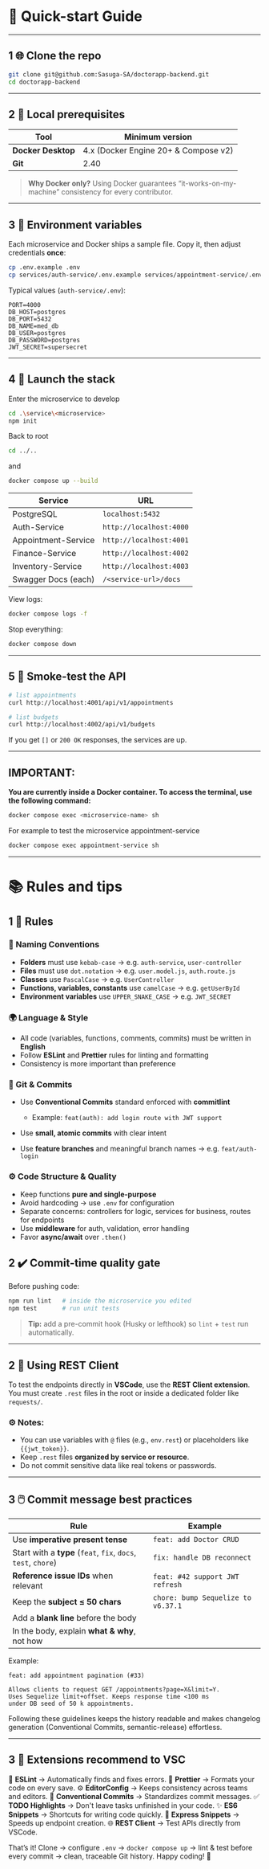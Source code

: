 # 📝 Quick-start Guide
---

## 1 🌐 Clone the repo

```bash
git clone git@github.com:Sasuga-SA/doctorapp-backend.git
cd doctorapp-backend
```

---

## 2 🔧 Local prerequisites

| Tool               | Minimum version                      |
| ------------------ | ------------------------------------ |
| **Docker Desktop** | 4.x (Docker Engine 20+ & Compose v2) |
| **Git**            | 2.40                                 |

> **Why Docker only?** Using Docker guarantees “it-works-on-my-machine” consistency for every contributor.

---

## 3 📂 Environment variables

Each microservice and Docker ships a sample file. Copy it, then adjust credentials **once**:

```bash
cp .env.example .env
cp services/auth-service/.env.example services/appointment-service/.env
```

Typical values (`auth-service/.env`):

```env
PORT=4000
DB_HOST=postgres
DB_PORT=5432
DB_NAME=med_db
DB_USER=postgres
DB_PASSWORD=postgres
JWT_SECRET=supersecret
```

---

## 4 🐳 Launch the stack

Enter the microservice to develop


```bash
cd .\service\<microservice>
npm init
```
Back to root

```bash
cd ../..
```
and

```bash
docker compose up --build
```

| Service             | URL                     |
| ------------------- | ----------------------- |
| PostgreSQL          | `localhost:5432`        |
| Auth-Service        | `http://localhost:4000` |
| Appointment-Service | `http://localhost:4001` |
| Finance-Service     | `http://localhost:4002` |
| Inventory-Service   | `http://localhost:4003` |
| Swagger Docs (each) | `/<service-url>/docs`   |

View logs:

```bash
docker compose logs -f
```

Stop everything:

```bash
docker compose down
```

---

## 5 🧪 Smoke-test the API

```bash
# list appointments
curl http://localhost:4001/api/v1/appointments

# list budgets
curl http://localhost:4002/api/v1/budgets
```

If you get `[]` or `200 OK` responses, the services are up.

--- 

## IMPORTANT:

**You are currently inside a Docker container. To access the terminal, use the following command:**

```bash
docker compose exec <microservice-name> sh
```

For example to test the microservice appointment-service
```bash
docker compose exec appointment-service sh
```
---

# 📚 Rules and tips

## 1 📏 Rules

### 📂 Naming Conventions

* **Folders** must use `kebab-case` → e.g. `auth-service`, `user-controller`
* **Files** must use `dot.notation` → e.g. `user.model.js`, `auth.route.js`
* **Classes** use `PascalCase` → e.g. `UserController`
* **Functions, variables, constants** use `camelCase` → e.g. `getUserById`
* **Environment variables** use `UPPER_SNAKE_CASE` → e.g. `JWT_SECRET`

### 🌍 Language & Style

* All code (variables, functions, comments, commits) must be written in **English**
* Follow **ESLint** and **Prettier** rules for linting and formatting
* Consistency is more important than preference

### 🔐 Git & Commits

* Use **Conventional Commits** standard enforced with **commitlint**

  * Example: `feat(auth): add login route with JWT support`
* Use **small, atomic commits** with clear intent
* Use **feature branches** and meaningful branch names → e.g. `feat/auth-login`

### ⚙️ Code Structure & Quality

* Keep functions **pure and single-purpose**
* Avoid hardcoding → use `.env` for configuration
* Separate concerns: controllers for logic, services for business, routes for endpoints
* Use **middleware** for auth, validation, error handling
* Favor **async/await** over `.then()`


## 2 ✔️ Commit-time quality gate

Before pushing code:

```bash
npm run lint   # inside the microservice you edited
npm test       # run unit tests
```

> **Tip:** add a pre-commit hook (Husky or lefthook) so `lint` + `test` run automatically.

---

## 2 🌳 Using REST Client

To test the endpoints directly in **VSCode**, use the **REST Client extension**.
You must create `.rest` files in the root or inside a dedicated folder like `requests/`.


### ⚙️ Notes:

* You can use variables with `@` files (e.g., `env.rest`) or placeholders like `{{jwt_token}}`.
* Keep `.rest` files **organized by service or resource**.
* Do not commit sensitive data like real tokens or passwords.

---


## 3 🖱️ Commit message best practices

| Rule                                                           | Example                            |
| -------------------------------------------------------------- | ---------------------------------- |
| Use **imperative present tense**                               | `feat: add Doctor CRUD`            |
| Start with a **type** (`feat`, `fix`, `docs`, `test`, `chore`) | `fix: handle DB reconnect`         |
| **Reference issue IDs** when relevant                          | `feat: #42 support JWT refresh`    |
| Keep the **subject ≤ 50 chars**                                | `chore: bump Sequelize to v6.37.1` |
| Add a **blank line** before the body                           |                                    |
| In the body, explain **what & why**, not how                   |                                    |

Example:

```
feat: add appointment pagination (#33)

Allows clients to request GET /appointments?page=X&limit=Y.
Uses Sequelize limit+offset. Keeps response time <100 ms
under DB seed of 50 k appointments.
```

Following these guidelines keeps the history readable and makes changelog generation (Conventional Commits, semantic-release) effortless.

---

## 3 📖 Extensions recommend to VSC 

🔨 **ESLint** → Automatically finds and fixes errors.
💅 **Prettier** → Formats your code on every save.
⚙️ **EditorConfig** → Keeps consistency across teams and editors.
📝 **Conventional Commits** → Standardizes commit messages.
✅ **TODO Highlights** → Don't leave tasks unfinished in your code.
✨ **ES6 Snippets** → Shortcuts for writing code quickly.
🚀 **Express Snippets** → Speeds up endpoint creation.
🌐 **REST Client** → Test APIs directly from VSCode.


That’s it!
Clone → configure `.env` → `docker compose up` → lint & test before every commit → clean, traceable Git history. Happy coding! 🚀